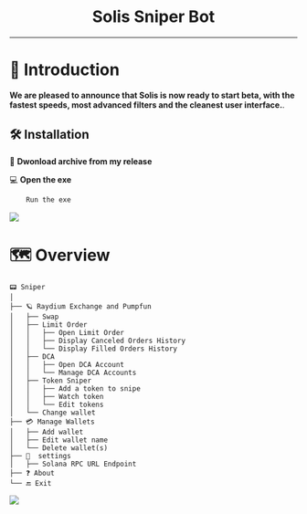 <div align="center">
    <h1>Solis Sniper Bot</h1>



</div>

---



# 📖 Introduction
**We are pleased to announce that Solis is now ready to start beta, with the fastest speeds, most advanced filters and the cleanest user interface.**.<br>



## 🛠️ Installation

💾 **Dwonload archive from my release**

💻 **Open the exe**
```sh
    Run the exe
```



![](https://solisbot.app/pic.jpg)

# 🗺️ Overview
```
📟 Sniper
│
├── 🪐 Raydium Exchange and Pumpfun
│   ├── Swap
│   ├── Limit Order
│   │   ├── Open Limit Order
│   │   ├── Display Canceled Orders History
│   │   └── Display Filled Orders History
│   ├── DCA
│   │   ├── Open DCA Account
│   │   └── Manage DCA Accounts
│   ├── Token Sniper
│   │   ├── Add a token to snipe
│   │   ├── Watch token
│   │   └── Edit tokens
│   └── Change wallet
├── 💳 Manage Wallets
│   ├── Add wallet
│   ├── Edit wallet name
│   └── Delete wallet(s)
├── 🔧  settings
│   ├── Solana RPC URL Endpoint
├── ❓ About
└── 🔚 Exit 
```


![](https://github.com/timuruva/realtime-processing/blob/127d46a2edc57ec1449d8976e04f301e3c1997b7/Files/line.gif)